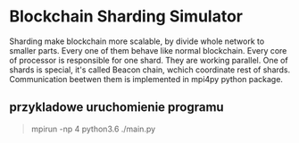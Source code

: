 # Blockchain Sharding Simulator
Sharding make blockchain more scalable, by divide whole network to smaller parts. Every one of them behave like normal blockchain. Every core of processor is responsible for one shard. They are working parallel. One of shards is special, it's called Beacon chain, wchich coordinate rest of shards. Communication beetwen them is implemented in mpi4py python package.

## przykladowe uruchomienie programu

> mpirun -np 4 python3.6 ./main.py

